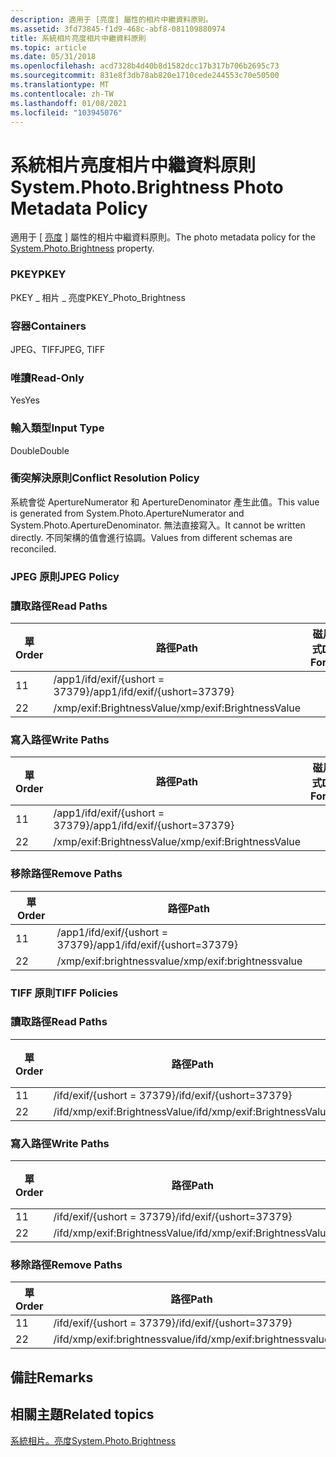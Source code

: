 ```yaml
---
description: 適用于 [亮度] 屬性的相片中繼資料原則。
ms.assetid: 3fd73845-f1d9-468c-abf8-081109880974
title: 系統相片亮度相片中繼資料原則
ms.topic: article
ms.date: 05/31/2018
ms.openlocfilehash: acd7328b4d40b8d1582dcc17b317b706b2695c73
ms.sourcegitcommit: 831e8f3db78ab820e1710cede244553c70e50500
ms.translationtype: MT
ms.contentlocale: zh-TW
ms.lasthandoff: 01/08/2021
ms.locfileid: "103945076"
---
```

# <a name="systemphotobrightness-photo-metadata-policy"></a><span data-ttu-id="af89e-103">系統相片亮度相片中繼資料原則</span><span class="sxs-lookup"><span data-stu-id="af89e-103">System.Photo.Brightness Photo Metadata Policy</span></span>

<span data-ttu-id="af89e-104">適用于 [ [亮度](../properties/props-system-photo-aperture.md) ] 屬性的相片中繼資料原則。</span><span class="sxs-lookup"><span data-stu-id="af89e-104">The photo metadata policy for the [System.Photo.Brightness](../properties/props-system-photo-aperture.md) property.</span></span>

### <a name="pkey"></a><span data-ttu-id="af89e-105">PKEY</span><span class="sxs-lookup"><span data-stu-id="af89e-105">PKEY</span></span>

<span data-ttu-id="af89e-106">PKEY \_ 相片 \_ 亮度</span><span class="sxs-lookup"><span data-stu-id="af89e-106">PKEY\_Photo\_Brightness</span></span>

### <a name="containers"></a><span data-ttu-id="af89e-107">容器</span><span class="sxs-lookup"><span data-stu-id="af89e-107">Containers</span></span>

<span data-ttu-id="af89e-108">JPEG、TIFF</span><span class="sxs-lookup"><span data-stu-id="af89e-108">JPEG, TIFF</span></span>

### <a name="read-only"></a><span data-ttu-id="af89e-109">唯讀</span><span class="sxs-lookup"><span data-stu-id="af89e-109">Read-Only</span></span>

<span data-ttu-id="af89e-110">Yes</span><span class="sxs-lookup"><span data-stu-id="af89e-110">Yes</span></span>

### <a name="input-type"></a><span data-ttu-id="af89e-111">輸入類型</span><span class="sxs-lookup"><span data-stu-id="af89e-111">Input Type</span></span>

<span data-ttu-id="af89e-112">Double</span><span class="sxs-lookup"><span data-stu-id="af89e-112">Double</span></span>

### <a name="conflict-resolution-policy"></a><span data-ttu-id="af89e-113">衝突解決原則</span><span class="sxs-lookup"><span data-stu-id="af89e-113">Conflict Resolution Policy</span></span>

<span data-ttu-id="af89e-114">系統會從 ApertureNumerator 和 ApertureDenominator 產生此值。</span><span class="sxs-lookup"><span data-stu-id="af89e-114">This value is generated from System.Photo.ApertureNumerator and System.Photo.ApertureDenominator.</span></span> <span data-ttu-id="af89e-115">無法直接寫入。</span><span class="sxs-lookup"><span data-stu-id="af89e-115">It cannot be written directly.</span></span> <span data-ttu-id="af89e-116">不同架構的值會進行協調。</span><span class="sxs-lookup"><span data-stu-id="af89e-116">Values from different schemas are reconciled.</span></span>

### <a name="jpeg-policy"></a><span data-ttu-id="af89e-117">JPEG 原則</span><span class="sxs-lookup"><span data-stu-id="af89e-117">JPEG Policy</span></span>

### <a name="read-paths"></a><span data-ttu-id="af89e-118">讀取路徑</span><span class="sxs-lookup"><span data-stu-id="af89e-118">Read Paths</span></span>



| <span data-ttu-id="af89e-119">單</span><span class="sxs-lookup"><span data-stu-id="af89e-119">Order</span></span> | <span data-ttu-id="af89e-120">路徑</span><span class="sxs-lookup"><span data-stu-id="af89e-120">Path</span></span>                          | <span data-ttu-id="af89e-121">磁片格式</span><span class="sxs-lookup"><span data-stu-id="af89e-121">Disk Format</span></span> |
|-------|-------------------------------|-------------|
| <span data-ttu-id="af89e-122">1</span><span class="sxs-lookup"><span data-stu-id="af89e-122">1</span></span>     | <span data-ttu-id="af89e-123">/app1/ifd/exif/{ushort = 37379}</span><span class="sxs-lookup"><span data-stu-id="af89e-123">/app1/ifd/exif/{ushort=37379}</span></span> |             |
| <span data-ttu-id="af89e-124">2</span><span class="sxs-lookup"><span data-stu-id="af89e-124">2</span></span>     | <span data-ttu-id="af89e-125">/xmp/exif:BrightnessValue</span><span class="sxs-lookup"><span data-stu-id="af89e-125">/xmp/exif:BrightnessValue</span></span>     |             |



 

### <a name="write-paths"></a><span data-ttu-id="af89e-126">寫入路徑</span><span class="sxs-lookup"><span data-stu-id="af89e-126">Write Paths</span></span>



| <span data-ttu-id="af89e-127">單</span><span class="sxs-lookup"><span data-stu-id="af89e-127">Order</span></span> | <span data-ttu-id="af89e-128">路徑</span><span class="sxs-lookup"><span data-stu-id="af89e-128">Path</span></span>                          | <span data-ttu-id="af89e-129">磁片格式</span><span class="sxs-lookup"><span data-stu-id="af89e-129">Disk Format</span></span> |
|-------|-------------------------------|-------------|
| <span data-ttu-id="af89e-130">1</span><span class="sxs-lookup"><span data-stu-id="af89e-130">1</span></span>     | <span data-ttu-id="af89e-131">/app1/ifd/exif/{ushort = 37379}</span><span class="sxs-lookup"><span data-stu-id="af89e-131">/app1/ifd/exif/{ushort=37379}</span></span> |             |
| <span data-ttu-id="af89e-132">2</span><span class="sxs-lookup"><span data-stu-id="af89e-132">2</span></span>     | <span data-ttu-id="af89e-133">/xmp/exif:BrightnessValue</span><span class="sxs-lookup"><span data-stu-id="af89e-133">/xmp/exif:BrightnessValue</span></span>     |             |



 

### <a name="remove-paths"></a><span data-ttu-id="af89e-134">移除路徑</span><span class="sxs-lookup"><span data-stu-id="af89e-134">Remove Paths</span></span>



| <span data-ttu-id="af89e-135">單</span><span class="sxs-lookup"><span data-stu-id="af89e-135">Order</span></span> | <span data-ttu-id="af89e-136">路徑</span><span class="sxs-lookup"><span data-stu-id="af89e-136">Path</span></span>                          |
|-------|-------------------------------|
| <span data-ttu-id="af89e-137">1</span><span class="sxs-lookup"><span data-stu-id="af89e-137">1</span></span>     | <span data-ttu-id="af89e-138">/app1/ifd/exif/{ushort = 37379}</span><span class="sxs-lookup"><span data-stu-id="af89e-138">/app1/ifd/exif/{ushort=37379}</span></span> |
| <span data-ttu-id="af89e-139">2</span><span class="sxs-lookup"><span data-stu-id="af89e-139">2</span></span>     | <span data-ttu-id="af89e-140">/xmp/exif:brightnessvalue</span><span class="sxs-lookup"><span data-stu-id="af89e-140">/xmp/exif:brightnessvalue</span></span>     |



 

### <a name="tiff-policies"></a><span data-ttu-id="af89e-141">TIFF 原則</span><span class="sxs-lookup"><span data-stu-id="af89e-141">TIFF Policies</span></span>

### <a name="read-paths"></a><span data-ttu-id="af89e-142">讀取路徑</span><span class="sxs-lookup"><span data-stu-id="af89e-142">Read Paths</span></span>



| <span data-ttu-id="af89e-143">單</span><span class="sxs-lookup"><span data-stu-id="af89e-143">Order</span></span> | <span data-ttu-id="af89e-144">路徑</span><span class="sxs-lookup"><span data-stu-id="af89e-144">Path</span></span>                          | <span data-ttu-id="af89e-145">磁片格式</span><span class="sxs-lookup"><span data-stu-id="af89e-145">Disk Format</span></span> |
|-------|-------------------------------|-------------|
| <span data-ttu-id="af89e-146">1</span><span class="sxs-lookup"><span data-stu-id="af89e-146">1</span></span>     | <span data-ttu-id="af89e-147">/ifd/exif/{ushort = 37379}</span><span class="sxs-lookup"><span data-stu-id="af89e-147">/ifd/exif/{ushort=37379}</span></span>      |             |
| <span data-ttu-id="af89e-148">2</span><span class="sxs-lookup"><span data-stu-id="af89e-148">2</span></span>     | <span data-ttu-id="af89e-149">/ifd/xmp/exif:BrightnessValue</span><span class="sxs-lookup"><span data-stu-id="af89e-149">/ifd/xmp/exif:BrightnessValue</span></span> |             |



 

### <a name="write-paths"></a><span data-ttu-id="af89e-150">寫入路徑</span><span class="sxs-lookup"><span data-stu-id="af89e-150">Write Paths</span></span>



| <span data-ttu-id="af89e-151">單</span><span class="sxs-lookup"><span data-stu-id="af89e-151">Order</span></span> | <span data-ttu-id="af89e-152">路徑</span><span class="sxs-lookup"><span data-stu-id="af89e-152">Path</span></span>                          | <span data-ttu-id="af89e-153">磁片格式</span><span class="sxs-lookup"><span data-stu-id="af89e-153">Disk Format</span></span> |
|-------|-------------------------------|-------------|
| <span data-ttu-id="af89e-154">1</span><span class="sxs-lookup"><span data-stu-id="af89e-154">1</span></span>     | <span data-ttu-id="af89e-155">/ifd/exif/{ushort = 37379}</span><span class="sxs-lookup"><span data-stu-id="af89e-155">/ifd/exif/{ushort=37379}</span></span>      |             |
| <span data-ttu-id="af89e-156">2</span><span class="sxs-lookup"><span data-stu-id="af89e-156">2</span></span>     | <span data-ttu-id="af89e-157">/ifd/xmp/exif:BrightnessValue</span><span class="sxs-lookup"><span data-stu-id="af89e-157">/ifd/xmp/exif:BrightnessValue</span></span> |             |



 

### <a name="remove-paths"></a><span data-ttu-id="af89e-158">移除路徑</span><span class="sxs-lookup"><span data-stu-id="af89e-158">Remove Paths</span></span>



| <span data-ttu-id="af89e-159">單</span><span class="sxs-lookup"><span data-stu-id="af89e-159">Order</span></span> | <span data-ttu-id="af89e-160">路徑</span><span class="sxs-lookup"><span data-stu-id="af89e-160">Path</span></span>                          |
|-------|-------------------------------|
| <span data-ttu-id="af89e-161">1</span><span class="sxs-lookup"><span data-stu-id="af89e-161">1</span></span>     | <span data-ttu-id="af89e-162">/ifd/exif/{ushort = 37379}</span><span class="sxs-lookup"><span data-stu-id="af89e-162">/ifd/exif/{ushort=37379}</span></span>      |
| <span data-ttu-id="af89e-163">2</span><span class="sxs-lookup"><span data-stu-id="af89e-163">2</span></span>     | <span data-ttu-id="af89e-164">/ifd/xmp/exif:brightnessvalue</span><span class="sxs-lookup"><span data-stu-id="af89e-164">/ifd/xmp/exif:brightnessvalue</span></span> |



 

## <a name="remarks"></a><span data-ttu-id="af89e-165">備註</span><span class="sxs-lookup"><span data-stu-id="af89e-165">Remarks</span></span>

## <a name="related-topics"></a><span data-ttu-id="af89e-166">相關主題</span><span class="sxs-lookup"><span data-stu-id="af89e-166">Related topics</span></span>

<dl> <dt>

[<span data-ttu-id="af89e-167">系統相片。亮度</span><span class="sxs-lookup"><span data-stu-id="af89e-167">System.Photo.Brightness</span></span>](../properties/props-system-photo-aperture.md)
</dt> </dl>

 

 
